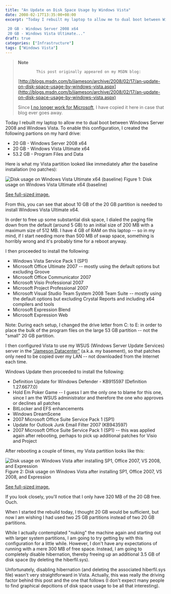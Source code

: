 ```yaml
---
title: "An Update on Disk Space Usage by Windows Vista"
date: 2008-02-17T13:35:00+08:00
excerpt: "Today I rebuilt my laptop to allow me to dual boot between Windows Server 2008 and Windows Vista. To enable this configuration, I created the following partions on my hard drive: 
 
 20 GB - Windows Server 2008 x64 
 20 GB - Windows Vista Ultimate..."
draft: true
categories: ["Infrastructure"]
tags: ["Windows Vista"]
---
```


> **Note**
> 
>             This post originally appeared on my MSDN blog:  
>   
> 
> 
> [http://blogs.msdn.com/b/jjameson/archive/2008/02/17/an-update-on-disk-space-usage-by-windows-vista.aspx](http://blogs.msdn.com/b/jjameson/archive/2008/02/17/an-update-on-disk-space-usage-by-windows-vista.aspx)
> 
> 
> Since [I no longer work for Microsoft](/blog/jjameson/2011/09/02/last-day-with-microsoft), I have copied it here in case that blog                 ever goes away.


Today I rebuilt my laptop to allow me to dual boot between Windows Server 2008 and         Windows Vista. To enable this configuration, I created the following partions on         my hard drive:

- 20 GB - Windows Server 2008 x64
- 20 GB - Windows Vista Ultimate x64
- 53.2 GB - Program Files and Data


Here is what my Vista partition looked like immediately after the baseline installation         (no patches):

![Disk usage on Windows Vista Ultimate x64 (baseline)](https://www.technologytoolbox.com/blog/images/www_technologytoolbox_com/blog/jjameson/8/r_Disk%20usage%20-%20Vista%20Ultimate%20x64%20(baseline).jpg "Disk usage on Windows Vista Ultimate x64 (baseline)")
            Figure 1: Disk usage on Windows Vista Ultimate x64 (baseline)

[See full-sized image.](/blog/images/www_technologytoolbox_com/blog/jjameson/8/o_Disk%20usage%20-%20Vista%20Ultimate%20x64%20%28baseline%29.jpg)


From this, you can see that about 10 GB of the 20 GB partition is needed to install         Windows Vista Ultimate x64.

In order to free up some substantial disk space, I dialed the paging file down from         the default (around 5 GB) to an initial size of 200 MB with a maximum size of 512         MB. I have 4 GB of RAM on this laptop -- so in my mind, if I start needing more         than 500 MB of swap space, something is horribly wrong and it's probably time for         a reboot anyway.

I then proceeded to install the following:

- Windows Vista Service Pack 1 (SP1)
- Microsoft Office Ultimate 2007 -- mostly using the default options but excluding
            Groove
- Microsoft Office Communicator 2007
- Microsoft Visio Professional 2007
- Microsoft Project Professional 2007
- Microsoft Visual Studio Team System 2008 Team Suite -- mostly using the default
            options but excluding Crystal Reports and including x64 compilers and tools
- Microsoft Expression Blend
- Microsoft Expression Web


Note: During each setup, I changed the drive letter from C: to E: in order to place         the bulk of the program files on the large 53 GB partition -- not the "small" 20         GB partition.

I then configured Vista to use my WSUS (Windows Server Update Services) server in         the ["Jameson
            Datacenter"](/blog/jjameson/2009/09/14/the-jameson-datacenter) (a.k.a. my basement), so that patches only need to be copied         over my LAN -- not downloaded from the Internet each time.

Windows Update then proceeded to install the following:

- Definition Update for Windows Defender - KB915597 (Definition 1.27.6677.0)
- Hold Em Poker Game -- I guess I am the only one to blame for this one, since I am
            the WSUS administrator and therefore the one who approves or declines all patches
- BitLocker and EFS enhancements
- Windows DreamScene
- 2007 Microsoft Office Suite Service Pack 1 (SP1)
- Update for Outlook Junk Email Filter 2007 (KB943597)
- 2007 Microsoft Office Suite Service Pack 1 (SP1) -- this was applied again after
            rebooting, perhaps to pick up additional patches for Visio and Project


After rebooting a couple of times, my Vista partition looks like this:

![Disk usage on Windows Vista after installing SP1, Office 2007, VS 2008, and Expression](https://www.technologytoolbox.com/blog/images/www_technologytoolbox_com/blog/jjameson/8/r_Disk%20usage%20-%20Vista%20with%20SP1%20and%20products.jpg "Disk usage on Windows Vista after installing SP1, Office 2007, VS 2008, and Expression")
            Figure 2: Disk usage on Windows Vista after installing SP1, Office 2007, VS 2008,
            and Expression

[See full-sized image.](/blog/images/www_technologytoolbox_com/blog/jjameson/8/o_Disk%20usage%20-%20Vista%20with%20SP1%20and%20products.jpg)


If you look closely, you'll notice that I only have 320 MB of the 20 GB free. Ouch.

When I started the rebuild today, I thought 20 GB would be sufficient, but now I         am wishing I had used two 25 GB partitions instead of two 20 GB partitions.

While I actually contemplated "nuking" the machine again and starting out with larger         system partitions, I am going to try getting by with this configuration for a little         while. However, I don't have any expectations of running with a mere 300 MB of free         space. Instead, I am going to completely disable hibernation, thereby freeing up         an additional 3.5 GB of disk space (by deleting the hiberfil.sys).

Unfortunately, disabling hibernation (and deleting the associated hiberfil.sys file)         wasn't very straightforward in Vista. Actually, this was really the driving factor         behind this post and the one that follows (I don't expect many people to find graphical         depcitions of disk space usage to be all that interesting).


